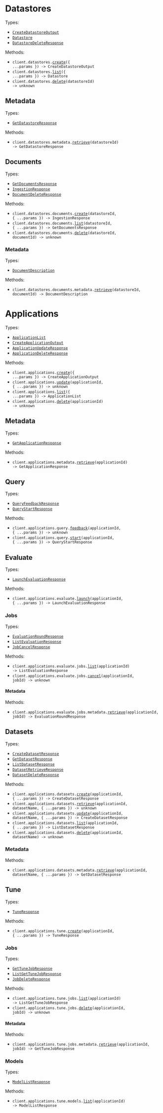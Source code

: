 # Datastores

Types:

- <code><a href="./src/resources/datastores/datastores.ts">CreateDatastoreOutput</a></code>
- <code><a href="./src/resources/datastores/datastores.ts">Datastore</a></code>
- <code><a href="./src/resources/datastores/datastores.ts">DatastoreDeleteResponse</a></code>

Methods:

- <code title="post /datastores">client.datastores.<a href="./src/resources/datastores/datastores.ts">create</a>({ ...params }) -> CreateDatastoreOutput</code>
- <code title="get /datastores">client.datastores.<a href="./src/resources/datastores/datastores.ts">list</a>({ ...params }) -> Datastore</code>
- <code title="delete /datastores/{datastore_id}">client.datastores.<a href="./src/resources/datastores/datastores.ts">delete</a>(datastoreId) -> unknown</code>

## Metadata

Types:

- <code><a href="./src/resources/datastores/metadata.ts">GetDatastoreResponse</a></code>

Methods:

- <code title="get /datastores/{datastore_id}/metadata">client.datastores.metadata.<a href="./src/resources/datastores/metadata.ts">retrieve</a>(datastoreId) -> GetDatastoreResponse</code>

## Documents

Types:

- <code><a href="./src/resources/datastores/documents/documents.ts">GetDocumentsResponse</a></code>
- <code><a href="./src/resources/datastores/documents/documents.ts">IngestionResponse</a></code>
- <code><a href="./src/resources/datastores/documents/documents.ts">DocumentDeleteResponse</a></code>

Methods:

- <code title="post /datastores/{datastore_id}/documents">client.datastores.documents.<a href="./src/resources/datastores/documents/documents.ts">create</a>(datastoreId, { ...params }) -> IngestionResponse</code>
- <code title="get /datastores/{datastore_id}/documents">client.datastores.documents.<a href="./src/resources/datastores/documents/documents.ts">list</a>(datastoreId, { ...params }) -> GetDocumentsResponse</code>
- <code title="delete /datastores/{datastore_id}/documents/{document_id}">client.datastores.documents.<a href="./src/resources/datastores/documents/documents.ts">delete</a>(datastoreId, documentId) -> unknown</code>

### Metadata

Types:

- <code><a href="./src/resources/datastores/documents/metadata.ts">DocumentDescription</a></code>

Methods:

- <code title="get /datastores/{datastore_id}/documents/{document_id}/metadata">client.datastores.documents.metadata.<a href="./src/resources/datastores/documents/metadata.ts">retrieve</a>(datastoreId, documentId) -> DocumentDescription</code>

# Applications

Types:

- <code><a href="./src/resources/applications/applications.ts">ApplicationList</a></code>
- <code><a href="./src/resources/applications/applications.ts">CreateApplicationOutput</a></code>
- <code><a href="./src/resources/applications/applications.ts">ApplicationUpdateResponse</a></code>
- <code><a href="./src/resources/applications/applications.ts">ApplicationDeleteResponse</a></code>

Methods:

- <code title="post /applications">client.applications.<a href="./src/resources/applications/applications.ts">create</a>({ ...params }) -> CreateApplicationOutput</code>
- <code title="put /applications/{application_id}">client.applications.<a href="./src/resources/applications/applications.ts">update</a>(applicationId, { ...params }) -> unknown</code>
- <code title="get /applications">client.applications.<a href="./src/resources/applications/applications.ts">list</a>({ ...params }) -> ApplicationList</code>
- <code title="delete /applications/{application_id}">client.applications.<a href="./src/resources/applications/applications.ts">delete</a>(applicationId) -> unknown</code>

## Metadata

Types:

- <code><a href="./src/resources/applications/metadata.ts">GetApplicationResponse</a></code>

Methods:

- <code title="get /applications/{application_id}/metadata">client.applications.metadata.<a href="./src/resources/applications/metadata.ts">retrieve</a>(applicationId) -> GetApplicationResponse</code>

## Query

Types:

- <code><a href="./src/resources/applications/query.ts">QueryFeedbackResponse</a></code>
- <code><a href="./src/resources/applications/query.ts">QueryStartResponse</a></code>

Methods:

- <code title="post /applications/{application_id}/feedback">client.applications.query.<a href="./src/resources/applications/query.ts">feedback</a>(applicationId, { ...params }) -> unknown</code>
- <code title="post /applications/{application_id}/query">client.applications.query.<a href="./src/resources/applications/query.ts">start</a>(applicationId, { ...params }) -> QueryStartResponse</code>

## Evaluate

Types:

- <code><a href="./src/resources/applications/evaluate/evaluate.ts">LaunchEvaluationResponse</a></code>

Methods:

- <code title="post /applications/{application_id}/evaluate">client.applications.evaluate.<a href="./src/resources/applications/evaluate/evaluate.ts">launch</a>(applicationId, { ...params }) -> LaunchEvaluationResponse</code>

### Jobs

Types:

- <code><a href="./src/resources/applications/evaluate/jobs/jobs.ts">EvaluationRoundResponse</a></code>
- <code><a href="./src/resources/applications/evaluate/jobs/jobs.ts">ListEvaluationResponse</a></code>
- <code><a href="./src/resources/applications/evaluate/jobs/jobs.ts">JobCancelResponse</a></code>

Methods:

- <code title="get /applications/{application_id}/evaluate/jobs">client.applications.evaluate.jobs.<a href="./src/resources/applications/evaluate/jobs/jobs.ts">list</a>(applicationId) -> ListEvaluationResponse</code>
- <code title="post /applications/{application_id}/evaluate/jobs/{job_id}/cancel">client.applications.evaluate.jobs.<a href="./src/resources/applications/evaluate/jobs/jobs.ts">cancel</a>(applicationId, jobId) -> unknown</code>

#### Metadata

Methods:

- <code title="get /applications/{application_id}/evaluate/jobs/{job_id}/metadata">client.applications.evaluate.jobs.metadata.<a href="./src/resources/applications/evaluate/jobs/metadata.ts">retrieve</a>(applicationId, jobId) -> EvaluationRoundResponse</code>

## Datasets

Types:

- <code><a href="./src/resources/applications/datasets/datasets.ts">CreateDatasetResponse</a></code>
- <code><a href="./src/resources/applications/datasets/datasets.ts">GetDatasetResponse</a></code>
- <code><a href="./src/resources/applications/datasets/datasets.ts">ListDatasetResponse</a></code>
- <code><a href="./src/resources/applications/datasets/datasets.ts">DatasetRetrieveResponse</a></code>
- <code><a href="./src/resources/applications/datasets/datasets.ts">DatasetDeleteResponse</a></code>

Methods:

- <code title="post /applications/{application_id}/datasets">client.applications.datasets.<a href="./src/resources/applications/datasets/datasets.ts">create</a>(applicationId, { ...params }) -> CreateDatasetResponse</code>
- <code title="get /applications/{application_id}/datasets/{dataset_name}">client.applications.datasets.<a href="./src/resources/applications/datasets/datasets.ts">retrieve</a>(applicationId, datasetName, { ...params }) -> unknown</code>
- <code title="put /applications/{application_id}/datasets/{dataset_name}">client.applications.datasets.<a href="./src/resources/applications/datasets/datasets.ts">update</a>(applicationId, datasetName, { ...params }) -> CreateDatasetResponse</code>
- <code title="get /applications/{application_id}/datasets">client.applications.datasets.<a href="./src/resources/applications/datasets/datasets.ts">list</a>(applicationId, { ...params }) -> ListDatasetResponse</code>
- <code title="delete /applications/{application_id}/datasets/{dataset_name}">client.applications.datasets.<a href="./src/resources/applications/datasets/datasets.ts">delete</a>(applicationId, datasetName) -> unknown</code>

### Metadata

Methods:

- <code title="get /applications/{application_id}/datasets/{dataset_name}/metadata">client.applications.datasets.metadata.<a href="./src/resources/applications/datasets/metadata.ts">retrieve</a>(applicationId, datasetName, { ...params }) -> GetDatasetResponse</code>

## Tune

Types:

- <code><a href="./src/resources/applications/tune/tune.ts">TuneResponse</a></code>

Methods:

- <code title="post /applications/{application_id}/tune">client.applications.tune.<a href="./src/resources/applications/tune/tune.ts">create</a>(applicationId, { ...params }) -> TuneResponse</code>

### Jobs

Types:

- <code><a href="./src/resources/applications/tune/jobs/jobs.ts">GetTuneJobResponse</a></code>
- <code><a href="./src/resources/applications/tune/jobs/jobs.ts">ListGetTuneJobResponse</a></code>
- <code><a href="./src/resources/applications/tune/jobs/jobs.ts">JobDeleteResponse</a></code>

Methods:

- <code title="get /applications/{application_id}/tune/jobs">client.applications.tune.jobs.<a href="./src/resources/applications/tune/jobs/jobs.ts">list</a>(applicationId) -> ListGetTuneJobResponse</code>
- <code title="delete /applications/{application_id}/tune/jobs/{job_id}">client.applications.tune.jobs.<a href="./src/resources/applications/tune/jobs/jobs.ts">delete</a>(applicationId, jobId) -> unknown</code>

#### Metadata

Methods:

- <code title="get /applications/{application_id}/tune/jobs/{job_id}/metadata">client.applications.tune.jobs.metadata.<a href="./src/resources/applications/tune/jobs/metadata.ts">retrieve</a>(applicationId, jobId) -> GetTuneJobResponse</code>

### Models

Types:

- <code><a href="./src/resources/applications/tune/models.ts">ModelListResponse</a></code>

Methods:

- <code title="get /applications/{application_id}/tune/models">client.applications.tune.models.<a href="./src/resources/applications/tune/models.ts">list</a>(applicationId) -> ModelListResponse</code>
